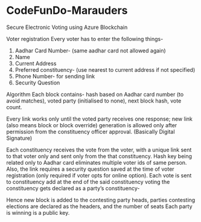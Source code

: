 # CodeFunDo-Marauders
Secure Electronic Voting using Azure Blockchain


Voter registration
Every voter has to enter the following things-
1. Aadhar Card Number- (same aadhar card not allowed again)
2. Name
3. Current Address
4. Preferred constituency- (use nearest to current address if not specified)
5. Phone Number- for sending link
6. Security Question


Algorithm
Each block contains- hash based on Aadhar card number (to avoid matches), voted party (initialised to none), next block hash, vote count.

Every link works only until the voted party receives one response; new link (also means block or block override) generation is allowed only after permission from the constituency officer approval. (Basically Digital Signature)

Each constituency receives the vote from the voter, with a unique link sent to that voter only and sent only from the that constituency. 
Hash key being related only to Aadhar card eliminates multiple voter ids of same person. Also, the link requires a security question saved at the time of voter registration (only required if voter opts for online option).
Each vote is sent to constituency add at the end of the said constituency voting the constituency gets declared as a party’s constituency-

Hence new block is added to the contesting party heads, parties contesting elections are declared as the headers, and the number of seats 
Each party is winning is a public key. 
 

